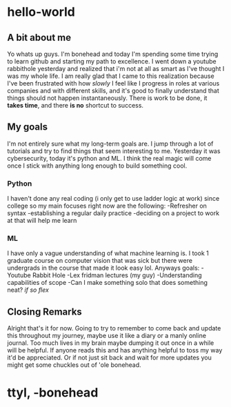 # hello-world
## A bit about me
Yo whats up guys. I'm bonehead and today I'm spending some time trying to learn github and starting my path to excellence. 
I went down a youtube rabbithole yesterday and realized that i'm not at all as smart as I've thought I was my whole life. 
I am really glad that I came to this realization because I've been frustrated with how *slowly* I feel like I progress in roles at various companies and with different skills, and it's good to finally understand
that things should not happen instantaneously. There is work to be done, it **takes time**, and there **is no** shortcut to success.

## My goals
I'm not entirely sure what my long-term goals are. I jump through a lot of tutorials and try to find things that seem interesting to me. Yesterday it was cybersecurity, today it's python and ML. I think the real magic
will come once I stick with anything long enough to build something cool.

### Python
I haven't done any real coding (i only get to use ladder logic at work) since college so my main focuses right now are the following:
-Refresher on syntax
-establishing a regular daily practice
-deciding on a project to work at that will help me learn

### ML
I have only a vague understanding of what machine learning is. I took 1 graduate course on computer vision that was sick but there were undergrads in the course that made it look easy lol. Anyways goals:
-Youtube Rabbit Hole
-Lex fridman lectures (my guy)
-Understanding capabilities of scope
-Can I make something solo that does something neat? *if so flex*

## Closing Remarks
Alright that's it for now. Going to try to remember to come back and update this throughout my journey, maybe use it like a diary or a manly online journal. Too much lives in my brain maybe dumping it out once in a while will be helpful.
If anyone reads this and has anything helpful to toss my way it'd be appreciated. Or if not just sit back and wait for more updates you might get some chuckles out of 'ole bonehead.

# ttyl, -bonehead

